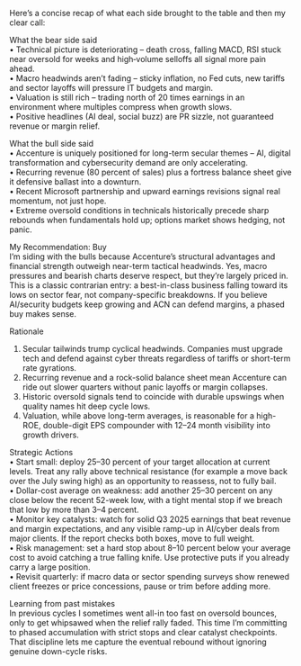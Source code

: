 Here’s a concise recap of what each side brought to the table and then my clear call:

What the bear side said  
• Technical picture is deteriorating – death cross, falling MACD, RSI stuck near oversold for weeks and high‐volume selloffs all signal more pain ahead.  
• Macro headwinds aren’t fading – sticky inflation, no Fed cuts, new tariffs and sector layoffs will pressure IT budgets and margin.  
• Valuation is still rich – trading north of 20 times earnings in an environment where multiples compress when growth slows.  
• Positive headlines (AI deal, social buzz) are PR sizzle, not guaranteed revenue or margin relief.

What the bull side said  
• Accenture is uniquely positioned for long-term secular themes – AI, digital transformation and cybersecurity demand are only accelerating.  
• Recurring revenue (80 percent of sales) plus a fortress balance sheet give it defensive ballast into a downturn.  
• Recent Microsoft partnership and upward earnings revisions signal real momentum, not just hope.  
• Extreme oversold conditions in technicals historically precede sharp rebounds when fundamentals hold up; options market shows hedging, not panic.

My Recommendation: Buy  
I’m siding with the bulls because Accenture’s structural advantages and financial strength outweigh near-term tactical headwinds. Yes, macro pressures and bearish charts deserve respect, but they’re largely priced in. This is a classic contrarian entry: a best-in-class business falling toward its lows on sector fear, not company-specific breakdowns. If you believe AI/security budgets keep growing and ACN can defend margins, a phased buy makes sense.

Rationale  
1. Secular tailwinds trump cyclical headwinds. Companies must upgrade tech and defend against cyber threats regardless of tariffs or short-term rate gyrations.  
2. Recurring revenue and a rock-solid balance sheet mean Accenture can ride out slower quarters without panic layoffs or margin collapses.  
3. Historic oversold signals tend to coincide with durable upswings when quality names hit deep cycle lows.  
4. Valuation, while above long-term averages, is reasonable for a high-ROE, double-digit EPS compounder with 12–24 month visibility into growth drivers.

Strategic Actions  
• Start small: deploy 25–30 percent of your target allocation at current levels. Treat any rally above technical resistance (for example a move back over the July swing high) as an opportunity to reassess, not to fully bail.  
• Dollar-cost average on weakness: add another 25–30 percent on any close below the recent 52-week low, with a tight mental stop if we breach that low by more than 3–4 percent.  
• Monitor key catalysts: watch for solid Q3 2025 earnings that beat revenue and margin expectations, and any visible ramp-up in AI/cyber deals from major clients. If the report checks both boxes, move to full weight.  
• Risk management: set a hard stop about 8–10 percent below your average cost to avoid catching a true falling knife. Use protective puts if you already carry a large position.  
• Revisit quarterly: if macro data or sector spending surveys show renewed client freezes or price concessions, pause or trim before adding more.

Learning from past mistakes  
In previous cycles I sometimes went all-in too fast on oversold bounces, only to get whipsawed when the relief rally faded. This time I’m committing to phased accumulation with strict stops and clear catalyst checkpoints. That discipline lets me capture the eventual rebound without ignoring genuine down-cycle risks.